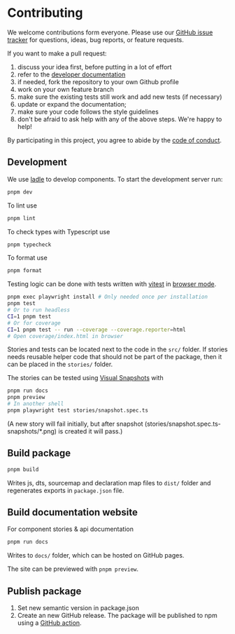 # Contributing

We welcome contributions form everyone. Please use our [GitHub issue
tracker](https://github.com/i-VRESSE/haddock3-webapp/issues) for questions, ideas, bug
reports, or feature requests.

If you want to make a pull request:

1. discuss your idea first, before putting in a lot of effort
1. refer to the [developer
   documentation](https://github.com/i-VRESSE/haddock3-webapp/tree/main#development)
1. if needed, fork the repository to your own Github profile
1. work on your own feature branch
1. make sure the existing tests still work and add new tests (if necessary)
1. update or expand the documentation;
1. make sure your code follows the style guidelines
1. don't be afraid to ask help with any of the above steps. We're happy to help!

By participating in this project, you agree to abide by the [code of
conduct](https://github.com/i-VRESSE/haddock3-webapp/blob/main/CODE_OF_CONDUCT.md).

## Development

We use [ladle](https://ladle.dev/) to develop components. To start the development server run:

```bash
pnpm dev
```

To lint use

```bash
pnpm lint
```

To check types with Typescript use

```bash
pnpm typecheck
```

To format use

```bash
pnpm format
```

Testing logic can be done with tests written with [vitest](https://vitest.dev) in [browser mode](https://vitest.dev/guide/browser/).

```bash
pnpm exec playwright install # Only needed once per installation
pnpm test
# Or to run headless
CI=1 pnpm test
# Or for coverage
CI=1 pnpm test -- run --coverage --coverage.reporter=html
# Open coverage/index.html in browser
```

Stories and tests can be located next to the code in the `src/` folder.
If stories needs reusable helper code that should not be part of the package, then it can be placed in the `stories/` folder.

The stories can be tested using [Visual Snapshots](https://ladle.dev/docs/visual-snapshots) with

```bash
pnpm run docs
pnpm preview
# In another shell
pnpm playwright test stories/snapshot.spec.ts
```
(A new story will fail initially, but after snapshot (stories/snapshot.spec.ts-snapshots/*.png) is created it will pass.)

## Build package

```bash
pnpm build
```

Writes js, dts, sourcemap and declaration map files to `dist/` folder and regenerates exports in `package.json` file.

## Build documentation website

For component stories & api documentation

```bash
pnpm run docs
```

Writes to `docs/` folder, which can be hosted on GitHub pages.

The site can be previewed with `pnpm preview`.

## Publish package

1. Set new semantic version in package.json
2. Create an new GitHub release. The package will be published to npm using a [GitHub action](.github/workflows/publish.yml).
